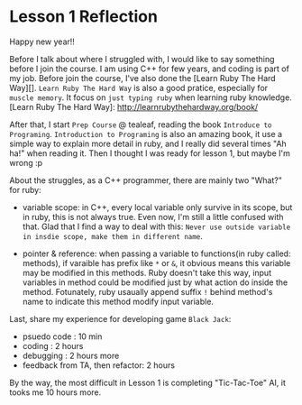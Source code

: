 # Lesson 1 Reflection
  
  Happy new year!!

  Before I talk about where I struggled with, I would like to say something before I join the course.
  I am using C++ for few years, and coding is part of my job. Before join the course, I've also done the [Learn Ruby The Hard Way][]. `Learn Ruby The Hard Way` is also a good pratice, especially for `muscle memory`. It focus on `just typing ruby` when learning ruby knowledge. 
  [Learn Ruby The Hard Way]: http://learnrubythehardway.org/book/
  
  After that, I start `Prep Course` @ tealeaf, reading the book `Introduce to Programing`. `Introduction to Programing` is also an amazing book, it use a simple way to explain more detail in ruby, and I really did several times "Ah ha!" when reading it. Then I thought I was ready for lesson 1, but maybe I'm wrong :p
  
  About the struggles, as a C++ programmer, there are mainly two "What?" for ruby:
  
  - variable scope: in C++, every local variable only survive in its scope, but in ruby, this is not always true. Even now, I'm still a little confused with that. Glad that I find a way to deal with this: `Never use outside variable in insdie scope, make them in different name`.
  
  - pointer & reference: when passing a variable to functions(in ruby called: methods), if varaible has prefix like `*` or `&`, it obvious means this variable may be modified in this methods. Ruby doesn't take this way, input variables in method could be modified just by what action do inside the method. Fotunately, ruby usaually append suffix `!` behind method's name to indicate this method modify input variable.
  
Last, share my experience for developing game `Black Jack`:
  - psuedo code : 10 min
  - coding : 2 hours
  - debugging : 2 hours more
  - feedback from TA, then refactor: 2 hours
  
By the way, the most difficult in Lesson 1 is completing "Tic-Tac-Toe" AI, it tooks me 10 hours more.
